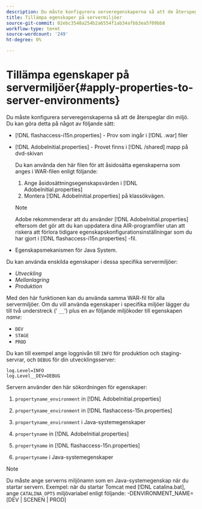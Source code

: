 ```yaml
---
description: Du måste konfigurera serveregenskaperna så att de återspeglar din miljö. Du kan göra detta med något av följande
title: Tillämpa egenskaper på servermiljöer
source-git-commit: 02ebc3548a254b2a6554f1ab34afbb3ea5f09bb8
workflow-type: tm+mt
source-wordcount: '249'
ht-degree: 0%

---
```


# Tillämpa egenskaper på servermiljöer{#apply-properties-to-server-environments}

Du måste konfigurera serveregenskaperna så att de återspeglar din miljö. Du kan göra detta på något av följande sätt:

* [!DNL flashaccess-i15n.properties] - Prov som ingår i [!DNL .war] filer

* [!DNL AdobeInitial.properties] - Provet finns i [!DNL /shared] mapp på dvd-skivan

  Du kan använda den här filen för att åsidosätta egenskaperna som anges i WAR-filen enligt följande:

   1. Ange åsidosättningsegenskapsvärden i [!DNL AdobeInitial.properties]
   1. Montera [!DNL AdobeInitial.properties] på klassökvägen.

  >[!NOTE]
  >
  >Adobe rekommenderar att du använder [!DNL AdobeInitial.properties] eftersom det gör att du kan uppdatera dina AIR-programfiler utan att riskera att förlora tidigare egenskapskonfigurationsinställningar som du har gjort i [!DNL flashaccess-i15n.properties] -fil.

* Egenskapsmekanismen för Java System.

Du kan använda enskilda egenskaper i dessa specifika servermiljöer:

* *Utveckling*
* *Mellanlagring*
* *Produktion*

Med den här funktionen kan du använda samma WAR-fil för alla servermiljöer. Om du vill använda egenskaper i specifika miljöer lägger du till två understreck (&#39; `__`&#39;) plus en av följande miljökoder till egenskapen *name*:

* `DEV`
* `STAGE`
* `PROD`

<!--<a id="example_A7A58E3EE8DA4114B4F7A9EEB69D50CA"></a>-->

Du kan till exempel ange loggnivån till `INFO` för produktion och staging-servrar, och `DEBUG` för din utvecklingsserver:

```
log.Level=INFO  
log.Level__DEV=DEBUG 
```

Servern använder den här sökordningen för egenskaper:

1. `propertyname_environment` in [!DNL AdobeInitial.properties]

1. `propertyname_environment` in [!DNL flashaccess-15n.properties]

1. `propertyname_environment` i Java-systemegenskaper
1. `propertyname` in [!DNL AdobeInitial.properties]

1. `propertyname` in [!DNL flashaccess-15n.properties]

1. `propertyname` i Java-systemegenskaper

>[!NOTE]
>
>Du måste ange serverns miljönamn som en Java-systemegenskap när du startar servern. Exempel: när du startar Tomcat med [!DNL catalina.bat], ange `CATALINA_OPTS` miljövariabel enligt följande:
>-DENVIRONMENT_NAME=[DEV | SCENEN | PROD]
